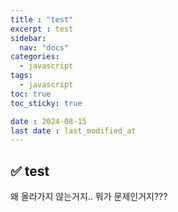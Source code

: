 ```yaml
---
title : "test"
excerpt : test
sidebar:
  nav: "docs"
categories:
  - javascript
tags:
  - javascript
toc: true
toc_sticky: true

date : 2024-08-15
last date : last_modified_at
---
```


## ✅ test
왜 올라가지 않는거지..
뭐가 문제인거지???